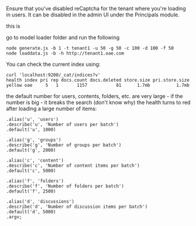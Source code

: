 Ensure that you've disabled reCaptcha for the tenant where you're loading in users. It can be disabled in the admin UI under the Principals module.

this is 

go to model loader folder and run the following

    node generate.js -b 1 -t tenant1 -u 50 -g 50 -c 100 -d 100 -f 50
    node loaddata.js -b -h http://tenant1.oae.com

You can check the current index using:

    curl 'localhost:9200/_cat/indices?v'
    health index pri rep docs.count docs.deleted store.size pri.store.size
    yellow oae     5   1       1157           81      1.7mb          1.7mb


the default number for users, contents, folders, etc. are very large - if the number is big - it breaks the search (don't know why) the health turns to red after loading a large number of items:

    .alias('u', 'users')
    .describe('u', 'Number of users per batch')
    .default('u', 1000)

    .alias('g', 'groups')
    .describe('g', 'Number of groups per batch')
    .default('g', 2000)

    .alias('c', 'content')
    .describe('c', 'Number of content items per batch')
    .default('c', 5000)

    .alias('f', 'folders')
    .describe('f', 'Number of folders per batch')
    .default('f', 2500)

    .alias('d', 'discussions')
    .describe('d', 'Number of discussion items per batch')
    .default('d', 5000)
    .argv;
